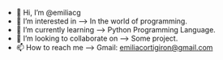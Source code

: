 - 👋 Hi, I’m @emiliacg
- 👀 I’m interested in --> In the world of programming.
- 🌱 I’m currently learning --> Python Programming Language.
- 💞️ I’m looking to collaborate on --> Some project.
- 📫 How to reach me --> Gmail: emiliacortigiron@gmail.com

<!---
emiliacg/emiliacg is a ✨ special ✨ repository because its `README.md` (this file) appears on your GitHub profile.
You can click the Preview link to take a look at your changes.
--->
